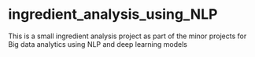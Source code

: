 # ingredient_analysis_using_NLP
This is a small ingredient analysis project as part of the minor projects for Big data analytics using NLP and deep learning models
